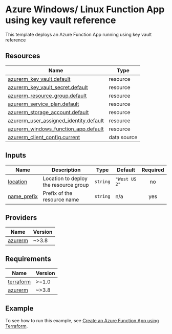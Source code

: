 # Azure Windows/ Linux Function App using key vault reference

This template deploys an Azure Function App running using key vault reference

<!-- Run the following commands on your Windows machine to update document -->
<!-- docker run --rm -v ${pwd}:/src -w /src mcr.microsoft.com/azterraform:latest terraform-docs markdown table --output-file readme.html.markdown --output-mode inject ./ -->
<!-- docker run --rm -v ${pwd}:/src -w /src mcr.microsoft.com/azterraform:latest markdown-table-formatter readme.html.markdown -->
<!-- Run the following command to lint Terraform code with tflint -->
<!-- docker run --rm -v ${pwd}:/src -w /src mcr.microsoft.com/azterraform:latest tflint --config=.tflint.hcl -->
<!-- Run the following command to lint Terraform code with Checkov -->
<!-- docker run --rm -v ${pwd}:/src -w /src mcr.microsoft.com/azterraform:latest checkov --skip-framework dockerfile --quiet -d ./ -->
<!-- -->
<!-- BEGIN_TF_DOCS -->
## Resources

| Name                                                                                                                                             | Type        |
|--------------------------------------------------------------------------------------------------------------------------------------------------|-------------|
| [azurerm_key_vault.default](https://registry.terraform.io/providers/hashicorp/azurerm/latest/docs/resources/key_vault)                           | resource    |
| [azurerm_key_vault_secret.default](https://registry.terraform.io/providers/hashicorp/azurerm/latest/docs/resources/key_vault_secret)             | resource    |
| [azurerm_resource_group.default](https://registry.terraform.io/providers/hashicorp/azurerm/latest/docs/resources/resource_group)                 | resource    |
| [azurerm_service_plan.default](https://registry.terraform.io/providers/hashicorp/azurerm/latest/docs/resources/service_plan)                     | resource    |
| [azurerm_storage_account.default](https://registry.terraform.io/providers/hashicorp/azurerm/latest/docs/resources/storage_account)               | resource    |
| [azurerm_user_assigned_identity.default](https://registry.terraform.io/providers/hashicorp/azurerm/latest/docs/resources/user_assigned_identity) | resource    |
| [azurerm_windows_function_app.default](https://registry.terraform.io/providers/hashicorp/azurerm/latest/docs/resources/windows_function_app)     | resource    |
| [azurerm_client_config.current](https://registry.terraform.io/providers/hashicorp/azurerm/latest/docs/data-sources/client_config)                | data source |
## Inputs

| Name                                                                  | Description                           | Type     | Default       | Required |
|-----------------------------------------------------------------------|---------------------------------------|----------|---------------|:--------:|
| <a name="input_location"></a> [location](#input\_location)            | Location to deploy the resource group | `string` | `"West US 2"` |    no    |
| <a name="input_name_prefix"></a> [name\_prefix](#input\_name\_prefix) | Prefix of the resource name           | `string` | n/a           |   yes    |
## Providers

| Name                                                          | Version |
|---------------------------------------------------------------|---------|
| <a name="provider_azurerm"></a> [azurerm](#provider\_azurerm) | ~>3.8   |
## Requirements

| Name                                                                      | Version |
|---------------------------------------------------------------------------|---------|
| <a name="requirement_terraform"></a> [terraform](#requirement\_terraform) | >=1.0   |
| <a name="requirement_azurerm"></a> [azurerm](#requirement\_azurerm)       | ~>3.8   |
<!-- END_TF_DOCS -->
## Example

To see how to run this example, see [Create an Azure Function App using Terraform](https://docs.microsoft.com/azure/developer/terraform/create-azure-windows-linux-function-app-using-key-vault-reference).
